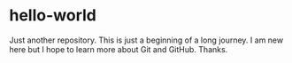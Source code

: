 # hello-world
Just another repository.
This is just a beginning of a long journey. I am new here but I hope to learn more about Git and GitHub.
Thanks.
